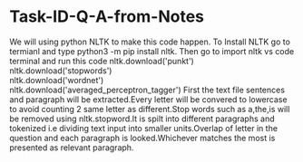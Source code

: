 # Task-ID-Q-A-from-Notes
We will using python NLTK to make this code happen.
To Install NLTK go to termianl and type python3 -m pip install nltk.
Then go to import nltk vs code terminal and run this code 
nltk.download('punkt')        
nltk.download('stopwords')    
nltk.download('wordnet')    
nltk.download('averaged_perceptron_tagger')
First the text file sentences and paragraph will be extracted.Every letter will be convered to lowercase to avoid counting 2 same letter as different.Stop words such as a,the,is will be removed using nltk.stopword.It is spilt into different paragraphs and tokenized i.e dividing text input into smaller units.Overlap of letter in the question and each paragraph is looked.Whichever matches the most is presented as relevant paragraph.
